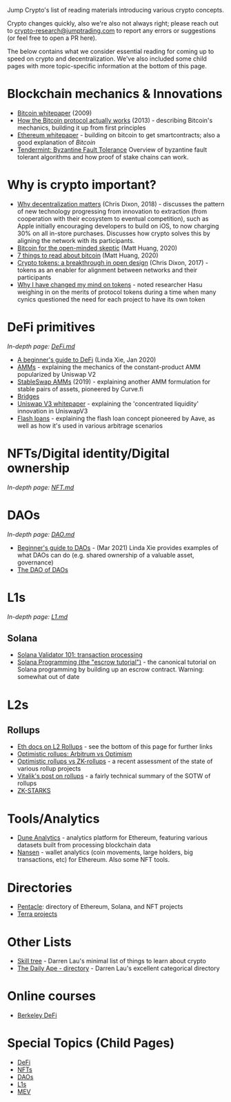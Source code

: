 Jump Crypto's list of reading materials introducing various crypto concepts.

Crypto changes quickly, also we're also not always right; please 
reach out to [crypto-research@jumptrading.com](mailto:crypto-research@jumptrading.com)
to report any errors or suggestions (or feel free to open a PR here).

The below contains what we consider essential reading for coming up to speed on crypto and decentralization. 
We've also included some child pages with more topic-specific information at the bottom of this page.

# Blockchain mechanics & Innovations
* [Bitcoin whitepaper](https://bitcoin.org/bitcoin.pdf) (2009)
* [How the Bitcoin protocol actually works](https://michaelnielsen.org/ddi/how-the-bitcoin-protocol-actually-works/) (2013) - 
  describing Bitcoin's mechanics, building it up from first principles
* [Ethereum whitepaper](https://ethereum.org/en/whitepaper/) - building on bitcoin to get smartcontracts; also a good explanation of _Bitcoin_
* [Tendermint: Byzantine Fault Tolerance](https://knowen-production.s3.amazonaws.com/uploads/attachment/file/1814/Buchman_Ethan_201606_Msater%2Bthesis.pdf) Overview of byzantine fault tolerant algorithms and how proof of stake chains can work.

# Why is crypto important?
* [Why decentralization matters](https://cdixon.org/2018/02/18/why-decentralization-matters) (Chris Dixon, 2018) - 
  discusses the pattern of new technology progressing from innovation to extraction (from cooperation with their ecosystem to eventual competition),
  such as Apple initially encouraging developers to build on iOS, to now charging 30% on all in-store purchases.  Discusses how crypto solves this 
  by aligning the network with its participants.
* [Bitcoin for the open-minded skeptic](https://www.matthuang.com/bitcoin_for_the_open_minded_skeptic) (Matt Huang, 2020)
* [7 things to read about bitcoin](https://www.paradigm.xyz/2020/05/7-things-to-read-about-bitcoin-for-institutional-investors/) (Matt Huang, 2020)
* [Crypto tokens: a breakthrough in open design](https://cdixon.org/2017/05/27/crypto-tokens-a-breakthrough-in-open-network-design) (Chris Dixon, 2017) - 
  tokens as an enabler for alignment between networks and their participants
* [Why I have changed my mind on tokens](https://insights.deribit.com/market-research/why-i-have-changed-my-mind-on-tokens/) -
  noted researcher Hasu weighing in on the merits of protocol tokens during a time when many cynics questioned the need for each project to have its own token

# DeFi primitives
_In-depth page: [DeFi.md](DeFi.md)_
* [A beginner's guide to DeFi](https://nakamoto.com/beginners-guide-to-defi/) (Linda Xie, Jan 2020)
* [AMMs](https://medium.com/dragonfly-research/what-explains-the-rise-of-amms-7d008af1c399) - 
  explaining the mechanics of the constant-product AMM popularized by Uniswap V2
* [StableSwap AMMs](https://curve.fi/files/stableswap-paper.pdf) (2019) -
  explaining another AMM formulation for stable pairs of assets, pioneered by Curve.fi
* [Bridges](https://blog.makerdao.com/what-are-blockchain-bridges-and-why-are-they-important-for-defi/)
* [Uniswap V3 whitepaper](https://uniswap.org/whitepaper-v3.pdf) -
  explaining the 'concentrated liquidity' innovation in UniswapV3
* [Flash loans](https://hackingdistributed.com/2020/03/11/flash-loans/) - 
  explaining the flash loan concept pioneered by Aave, as well as how it's used in various arbitrage scenarios

# NFTs/Digital identity/Digital ownership
_In-depth page: [NFT.md](NFT.md)_
  
# DAOs
_In-depth page: [DAO.md](DAO.md)_
* [Beginner's guide to DAOs](https://linda.mirror.xyz/Vh8K4leCGEO06_qSGx-vS5lvgUqhqkCz9ut81WwCP2o) - 
  (Mar 2021) Linda Xie provides examples of what DAOs can do (e.g. shared ownership of a valuable asset, governance)
* [The DAO of DAOs](https://www.notboring.co/p/the-dao-of-daos-5b9)

# L1s
_In-depth page: [L1.md](L1.md)_
## Solana
* [Solana Validator 101: transaction processing](https://jito-labs.medium.com/solana-validator-101-transaction-processing-90bcdc271143)
* [Solana Programming (the "escrow tutorial")](https://paulx.dev/blog/2021/01/14/programming-on-solana-an-introduction/) -
  the canonical tutorial on Solana programming by building up an escrow contract.  Warning: somewhat out of date

# L2s
## Rollups
* [Eth docs on L2 Rollups](https://ethereum.org/en/developers/docs/scaling/layer-2-rollups/) - see the bottom of this page for further links
* [Optimistic rollups: Arbitrum vs Optimism](https://insights.deribit.com/market-research/making-sense-of-rollups-part-2-dispute-resolution-on-arbitrum-and-optimism/)
* [Optimistic rollups vs ZK-rollups](https://limechain.tech/blog/optimistic-rollups-vs-zk-rollups/) - 
  a recent assessment of the state of various rollup projects
* [Vitalik's post on rollups](https://vitalik.ca/general/2021/01/05/rollup.html) - a fairly technical summary of the SOTW of rollups
* [ZK-STARKS](https://docs.ethhub.io/ethereum-roadmap/layer-2-scaling/zk-starks/)

# Tools/Analytics
* [Dune Analytics](https://dune.xyz/) - analytics platform for Ethereum, featuring various datasets built from processing blockchain data
* [Nansen](https://nansen.ai/) - wallet analytics (coin movements, large holders, big transactions, etc) for Ethereum.  Also some NFT tools.

# Directories
* [Pentacle](https://pentacle.ai/): directory of Ethereum, Solana, and NFT projects
* [Terra projects](https://terra.smartstake.io/projects)

# Other Lists
* [Skill tree](https://thedailyape.notion.site/Skill-Tree-f5d7691421024090b66f9b07f7384314) - 
  Darren Lau's minimal list of things to learn about crypto
* [The Daily Ape - directory](https://thedailyape.notion.site/thedailyape/Directory-c96c0b6727c0433a962e897ef43efb7e) -
  Darren Lau's excellent categorical directory

# Online courses
* [Berkeley DeFi](https://berkeley-defi.github.io/f21)

# Special Topics (Child Pages)
* [DeFi](DeFi.md)
* [NFTs](NFT.md)
* [DAOs](DAO.md)
* [L1s](L1.md)
* [MEV](MEV.md)
